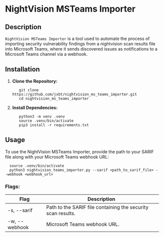 # NightVision MSTeams Importer

## Description

`NightVision MSTeams Importer` is a tool used to automate the process of importing security vulnerability findings from a nightvision scan results file into Microsoft Teams, where it sends discovered issues as notifications to a Microsoft Teams channel via a webhook.


## Installation

1. **Clone the Repository:**
   ```
      git clone https://github.com/jxbt/nightvision_ms_teams_importer.git
      cd nightvision_ms_teams_importer
   ```
1. **Install Dependencies:**
   ```
      python3 -m venv .venv
      source .venv/bin/activate
      pip3 install -r requirements.txt
   ```

## Usage
   To use the NightVision MSTeams Importer, provide the path to your SARIF file along with your Microsoft Teams webhook URL:
   
   ```
     source .venv/bin/activate
     python3 nightvision_teams_importer.py --sarif <path_to_sarif_file> --webhook <webhook_url>
   ```

  ### Flags:

   | Flag            | Description                                                                        | 
   | --------------- |------------------------------------------------------------------------------------|
   | -s, --sarif     |  Path to the SARIF file containing the security scan results.                  |                    
   | -w, --webhook    |  Microsoft Teams webhook URL.   |                                  
